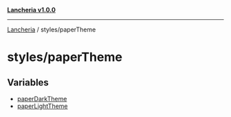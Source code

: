 [**Lancheria v1.0.0**](../../README.md)

***

[Lancheria](../../README.md) / styles/paperTheme

# styles/paperTheme

## Variables

- [paperDarkTheme](variables/paperDarkTheme.md)
- [paperLightTheme](variables/paperLightTheme.md)
